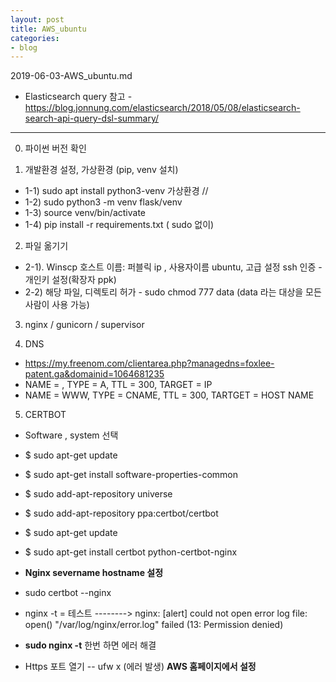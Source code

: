 ```yaml
---
layout: post
title: AWS_ubuntu
categories:
- blog
---
```



2019-06-03-AWS_ubuntu.md


* Elasticsearch query 참고 - https://blog.jonnung.com/elasticsearch/2018/05/08/elasticsearch-search-api-query-dsl-summary/

- - -

0. 파이썬 버전 확인

1. 개발환경 설정, 가상환경 (pip, venv 설치)
 - 1-1) sudo apt install python3-venv  가상환경 //
 - 1-2) sudo python3 -m venv flask/venv
 - 1-3) source venv/bin/activate
 - 1-4) pip install -r requirements.txt    ( sudo 없이)


2. 파일 옮기기 
 - 2-1). Winscp 호스트 이름: 퍼블릭 ip , 사용자이름 ubuntu,  고급 설정 ssh 인증 - 개인키 설정(확장자 ppk)
 - 2-2) 해당 파일, 디렉토리 허가 - sudo chmod 777 data  (data 라는 대상을 모든 사람이 사용 가능)


3. nginx / gunicorn / supervisor 


4. DNS
* https://my.freenom.com/clientarea.php?managedns=foxlee-patent.ga&domainid=1064681235
* NAME = , TYPE = A, TTL = 300, TARGET = IP
* NAME = WWW, TYPE = CNAME, TTL = 300, TARTGET = HOST NAME

5. CERTBOT
* Software , system 선택
* $ sudo apt-get update
* $ sudo apt-get install software-properties-common
* $ sudo add-apt-repository universe
* $ sudo add-apt-repository ppa:certbot/certbot
* $ sudo apt-get update
* $ sudo apt-get install certbot python-certbot-nginx 

* **Nginx severname hostname 설정**
* sudo certbot --nginx
* nginx -t = 테스트 -------->  nginx: [alert] could not open error log file: open() "/var/log/nginx/error.log" failed (13: Permission denied)
* **sudo nginx -t** 한번 하면 에러 해결
* Https 포트 열기 -- ufw x (에러 발생)  **AWS 홈페이지에서 설정**


